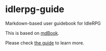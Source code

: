 # idlerpg-guide

Markdown-based user guidebook for IdleRPG

This is based on [mdBook](https://rust-lang.github.io/mdBook/).

Please check [the guide](https://rust-lang.github.io/mdBook/format/summary.html) to learn more.
